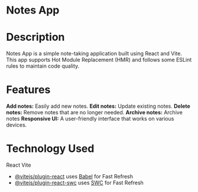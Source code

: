 # Notes App 

# Description
Notes App is a simple note-taking application built using React and Vite. This app supports Hot Module Replacement (HMR) and follows some ESLint rules to maintain code quality.

# Features
**Add notes:** Easily add new notes.
**Edit notes:** Update existing notes.
**Delete notes:** Remove notes that are no longer needed.
**Archive notes:** Archive notes
**Responsive UI:** A user-friendly interface that works on various devices.

# Technology Used
React
Vite

- [@vitejs/plugin-react](https://github.com/vitejs/vite-plugin-react/blob/main/packages/plugin-react/README.md) uses [Babel](https://babeljs.io/) for Fast Refresh
- [@vitejs/plugin-react-swc](https://github.com/vitejs/vite-plugin-react-swc) uses [SWC](https://swc.rs/) for Fast Refresh
